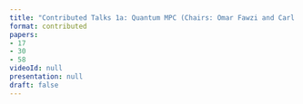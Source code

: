 ```yaml
---
title: "Contributed Talks 1a: Quantum MPC (Chairs: Omar Fawzi and Carl Miller)"
format: contributed
papers:
- 17
- 30
- 58
videoId: null
presentation: null
draft: false
---
```

